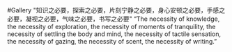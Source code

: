 #Gallery
"知识之必要，探索之必要，片刻宁静之必要，身心安顿之必要，手感之必要，凝视之必要，气味之必要，书写之必要"
“The necessity of knowledge, the necessity of exploration, the necessity of moments of tranquility, the necessity of settling the body and mind, the necessity of tactile sensation, the necessity of gazing, the necessity of scent, the necessity of writing.”
